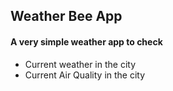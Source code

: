 ## Weather Bee App

#### A very simple weather app to check

- Current weather in the city
- Current Air Quality in the city
